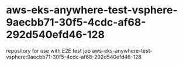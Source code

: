 # aws-eks-anywhere-test-vsphere-9aecbb71-30f5-4cdc-af68-292d540efd46-128
repository for use with E2E test job aws-eks-anywhere-test-vsphere:9aecbb71-30f5-4cdc-af68-292d540efd46-128
